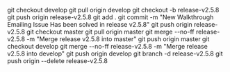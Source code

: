 git checkout develop
git pull origin develop
git checkout -b release-v2.5.8
git push origin release-v2.5.8
git add .
git commit -m "New Walkthrough Emailing Issue Has been solved in release v2.5.8"
git push origin release-v2.5.8
git checkout master
git pull origin master
git merge --no-ff release-v2.5.8 -m "Merge release v2.5.8 into master"
git push origin master
git checkout develop
git merge --no-ff release-v2.5.8 -m "Merge release v2.5.8 into develop"
git push origin develop
git branch -d release-v2.5.8
git push origin --delete release-v2.5.8
